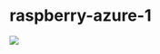 # raspberry-azure-1

<img src="https://raw.githubusercontent.com/13dev/raspberry-azure-1/master/Start%20Simulating.png"/>
